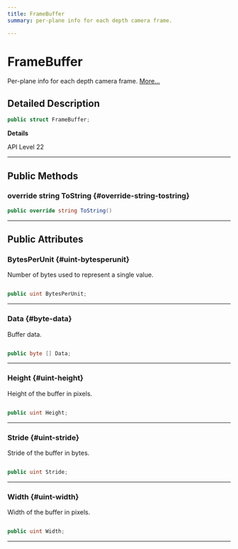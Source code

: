 ```yaml
---
title: FrameBuffer
summary: per-plane info for each depth camera frame. 

---
```


# FrameBuffer




Per-plane info for each depth camera frame.   [More...](#detailed-description)  




## Detailed Description

```csharp
public struct FrameBuffer; 
```


**Details**

API Level 22





-----------



## Public Methods

### override string ToString {#override-string-tostring}

```csharp
public override string ToString()
```






-----------

## Public Attributes

### BytesPerUnit {#uint-bytesperunit}

Number of bytes used to represent a single value. 

```csharp

public uint BytesPerUnit;

```






-----------

### Data {#byte-data}

Buffer data. 

```csharp

public byte [] Data;

```






-----------

### Height {#uint-height}

Height of the buffer in pixels. 

```csharp

public uint Height;

```






-----------

### Stride {#uint-stride}

Stride of the buffer in bytes. 

```csharp

public uint Stride;

```






-----------

### Width {#uint-width}

Width of the buffer in pixels. 

```csharp

public uint Width;

```






-----------

